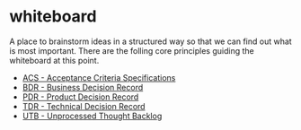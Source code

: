 # whiteboard

A place to brainstorm ideas in a structured way so that we can find out what is
most important. There are the folling core principles guiding the whiteboard at
this point.

- [ACS - Acceptance Criteria Specifications](/acs)
- [BDR - Business Decision Record](/bdr)
- [PDR - Product Decision Record](/pdr)
- [TDR - Technical Decision Record](/tdr)
- [UTB - Unprocessed Thought Backlog](/utb)
